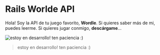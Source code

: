 # Rails Worlde API

Hola! Soy la API de tu juego favorito, **Wordle**. Si quieres saber más de mi, puedes leerme.
Si quieres jugar conmigo, **descárgame**...

![estoy en desarrollo! ten paciencia :)](https://media.giphy.com/media/p82oP13j8aIfrBjbg5/giphy.gif)

> estoy en desarrollo! ten paciencia :)

